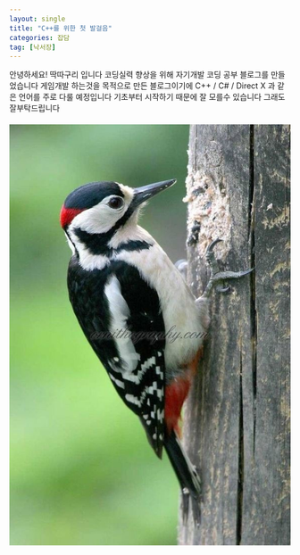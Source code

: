 ```yaml
---
layout: single
title: "C++를 위한 첫 발걸음"
categories: 잡담
tag: [낙서장]
---
```


안녕하세요!
딱따구리 입니다
코딩실력 향상을 위해 자기개발 코딩 공부 블로그를 만들었습니다
게임개발 하는것을 목적으로 만든 블로그이기에
C++ / C# / Direct X 과 같은 언어를 주로 다룰 예정입니다
기초부터 시작하기 때문에 잘 모를수 있습니다
그래도 잘부탁드립니다


#### ![오색_딱따구리](../images/2022-03-20-first/오색_딱따구리.jpg)
